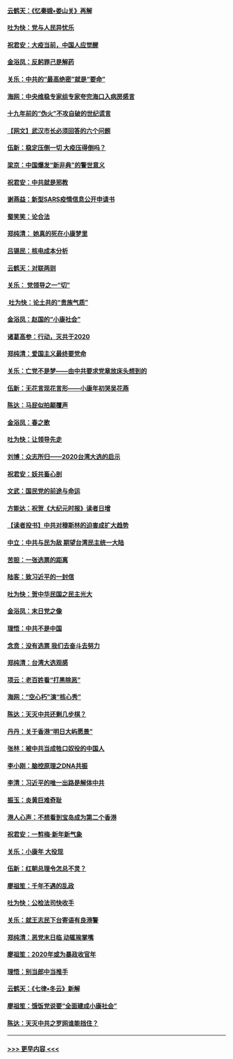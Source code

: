 #### [云鹤天：《忆秦娥▪娄山关》再解](../pages/nsc993/n11824682.md?t=01280544) 
#### [吐为快：党与人民异忧乐](../pages/nsc993/n11824660.md?t=01280544) 
#### [祝君安：大疫当前，中国人应觉醒](../pages/nsc993/n11821946.md?t=01280544) 
#### [金浴凤：反躬罪己是解药](../pages/nsc993/n11820280.md?t=01280544) 
#### [关乐：中共的“最高绝密”就是“要命”](../pages/nsc993/n11816946.md?t=01280544) 
#### [海网：中央维稳专家组专家夸完海口入病房感言](../pages/nsc993/n11815138.md?t=01280544) 
#### [十九年前的“伪火”不攻自破的世纪谎言](../pages/nsc993/n11813238.md?t=01280544) 
#### [【网文】武汉市长必须回答的六个问题](../pages/nsc993/n11813848.md?t=01280544) 
#### [伍新：稳定压倒一切 大疫压得倒吗？](../pages/nsc993/n11812634.md?t=01280544) 
#### [梁京：中国爆发“新非典”的警世意义](../pages/nsc993/n11812554.md?t=01280544) 
#### [祝君安：中共就是邪教](../pages/nsc993/n11812431.md?t=01280544) 
#### [谢燕益：新型SARS疫情信息公开申请书](../pages/nsc993/n11808840.md?t=01280544) 
#### [蜀笑笑：论合法](../pages/nsc993/n11808064.md?t=01280544) 
#### [郑纯清： 她真的死在小康梦里](../pages/nsc993/n11806623.md?t=01280544) 
#### [吕锡民：核电成本分析](../pages/nsc993/n11806284.md?t=01280544) 
#### [云鹤天：对联两则](../pages/nsc993/n11805957.md?t=01280544) 
#### [关乐： 党领导之一“切”](../pages/nsc993/n11804505.md?t=01280544) 
#### [ 吐为快：论土共的“贵族气质”](../pages/nsc993/n11804490.md?t=01280544) 
#### [金浴凤：赵国的“小康社会”](../pages/nsc993/n11804452.md?t=01280544) 
#### [诸葛高参：行动，灭共于2020](../pages/nsc993/n11804120.md?t=01280544) 
#### [郑纯清：爱国主义最终要党命](../pages/nsc993/n11802197.md?t=01280544) 
#### [关乐：亡党不是梦——由中共要求党章放床头想到的](../pages/nsc993/n11802156.md?t=01280544) 
#### [伍新：无花言现花言形——小康年初哭吴花燕](../pages/nsc993/n11800044.md?t=01280544) 
#### [陈达：马屁似拍颠覆声](../pages/nsc993/n11800010.md?t=01280544) 
#### [金浴凤：春之歌](../pages/nsc993/n11797687.md?t=01280544) 
#### [吐为快：让领导先走](../pages/nsc993/n11797512.md?t=01280544) 
#### [刘博：众志所归——2020台湾大选的启示](../pages/nsc993/n11796878.md?t=01280544) 
#### [祝君安：妖共畜心剖](../pages/nsc993/n11794273.md?t=01280544) 
#### [文武：国民党的前途与命运](../pages/nsc993/n11794198.md?t=01280544) 
#### [方能达：祝贺《大纪元时报》读者日增](../pages/nsc993/n11793807.md?t=01280544) 
#### [【读者投书】中共对穆斯林的迫害成扩大趋势](../pages/nsc993/n11791371.md?t=01280544) 
#### [中立：中共与民为敌 期望台湾民主统一大陆](../pages/nsc993/n11790392.md?t=01280544) 
#### [苦胆：一张选票的距离](../pages/nsc993/n11788914.md?t=01280544) 
#### [陆客：致习近平的一封信](../pages/nsc993/n11788867.md?t=01280544) 
#### [吐为快：贺中华民国之民主光大](../pages/nsc993/n11788618.md?t=01280544) 
#### [金浴凤：末日党之像](../pages/nsc993/n11787475.md?t=01280544) 
#### [理悟：中共不是中国](../pages/nsc993/n11787463.md?t=01280544) 
#### [念贲：没有选票  我们去奋斗去努力](../pages/nsc993/n11787398.md?t=01280544) 
#### [郑纯清：台湾大选观感](../pages/nsc993/n11786210.md?t=01280544) 
#### [项云：老百姓看“打黑除恶”](../pages/nsc993/n11785398.md?t=01280544) 
#### [海网：“空心朽”演“核心秀”](../pages/nsc993/n11783874.md?t=01280544) 
#### [陈达：天灭中共还剩几步棋？](../pages/nsc993/n11783719.md?t=01280544) 
#### [丹丹：关于香港“明日大屿愿景”](../pages/nsc993/n11783273.md?t=01280544) 
#### [张林：被中共当成牲口奴役的中国人](../pages/nsc993/n11782397.md?t=01280544) 
#### [李小刚：脑控原理之DNA共振](../pages/nsc993/n11780962.md?t=01280544) 
#### [李清：习近平的唯一出路是解体中共](../pages/nsc993/n11780866.md?t=01280544) 
#### [振玉：炎黄巨难奇耻](../pages/nsc993/n11779632.md?t=01280544) 
#### [港人心声：不想看到宝岛成为第二个香港](../pages/nsc993/n11778817.md?t=01280544) 
#### [祝君安：一剪梅‧新年新气象](../pages/nsc993/n11776340.md?t=01280544) 
#### [关乐：小康年 大役现](../pages/nsc993/n11774213.md?t=01280544) 
#### [伍新：红朝总理令怎总不灵？](../pages/nsc993/n11770813.md?t=01280544) 
#### [廖祖笙：千年不遇的乱政](../pages/nsc993/n11770373.md?t=01280544) 
#### [吐为快：公检法司快收手](../pages/nsc993/n11770359.md?t=01280544) 
#### [关乐：就王志民下台寄语有良港警](../pages/nsc993/n11769903.md?t=01280544) 
#### [郑纯清：恶党末日临 动辄挨掌嘴](../pages/nsc993/n11769356.md?t=01280544) 
#### [廖祖笙：2020年或为暴政收官年](../pages/nsc993/n11768216.md?t=01280544) 
#### [理悟：别当郎中当推手](../pages/nsc993/n11768243.md?t=01280544) 
#### [云鹤天：《七律▪冬云》新解](../pages/nsc993/n11768204.md?t=01280544) 
#### [廖祖笙：饿饭党说要“全面建成小康社会”](../pages/nsc993/n11767482.md?t=01280544) 
#### [陈达：天灭中共之罗网谁能挡住？](../pages/nsc993/n11767465.md?t=01280544) 

----
#### [ >>> 更早内容 <<< ](../indexes/nsc993-earlier.md)

